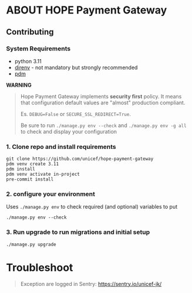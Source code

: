 ABOUT HOPE Payment Gateway
==========================


## Contributing


### System Requirements

- python 3.11
- [direnv](https://direnv.net/) - not mandatory but strongly recommended
- [pdm](https://pdm.fming.dev/2.9/)




**WARNING**  
> Hope Payment Gateway implements **security first** policy. It means that configuration default values are "almost" production compliant.
> 
> Es. `DEBUG=False` or `SECURE_SSL_REDIRECT=True`. 
> 
> Be sure to run `./manage.py env --check` and  `./manage.py env -g all` to check and display your configuration
 


### 1. Clone repo and install requirements
    git clone https://github.com/unicef/hope-payment-gateway 
    pdm venv create 3.11
    pdm install
    pdm venv activate in-project
    pre-commit install

### 2. configure your environment

Uses `./manage.py env` to check required (and optional) variables to put 

    ./manage.py env --check


### 3. Run upgrade to run migrations and initial setup

    ./manage.py upgrade

# Troubleshoot
> Exception are logged in Sentry: https://sentry.io/unicef-jk/
